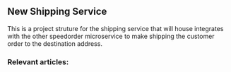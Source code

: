 ## New Shipping Service

This is a project struture for the shipping service that will house integrates with the other speedorder
microservice to make shipping the customer order to the destination address.  

 
### Relevant articles:
    